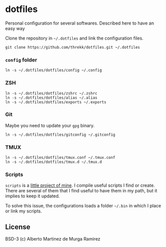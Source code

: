 # dotfiles

Personal configuration for several softwares. Described here to have an easy way

Clone the repository in `~/.dotfiles` and link the configuration files.
```
git clone https://github.com/threkk/dotfiles.git ~/.dotfiles
```

### `config` folder
```
ln -s ~/.dotfiles/dotfiles/config ~/.config
```

### ZSH
```
ln -s ~/.dotfiles/dotfiles/zshrc ~/.zshrc
ln -s ~/.dotfiles/dotfiles/alias ~/.alias
ln -s ~/.dotfiles/dotfiles/exports ~/.exports
``` 

### Git
Maybe you need to update your `gpg` binary. 
```
ln -s ~/.dotfiles/dotfiles/gitconfig ~/.gitconfig
```

### TMUX
```
ln -s ~/.dotfiles/dotfiles/tmux.conf ~/.tmux.conf
ln -s ~/.dotfiles/dotfiles/tmux.d ~/.tmux.d
```

### Scripts
`scripts` is a [little project of mine](https://github.com/threkk/scripts).
I compile useful scripts I find or create. There are several of them that I find
useful to have them in my path, but it implies to keep it updated.

To solve this issue, the configurations loads a folder `~/.bin` in which I
place or link my scripts.

## License
BSD-3 (c) Alberto Martinez de Murga Ramirez
